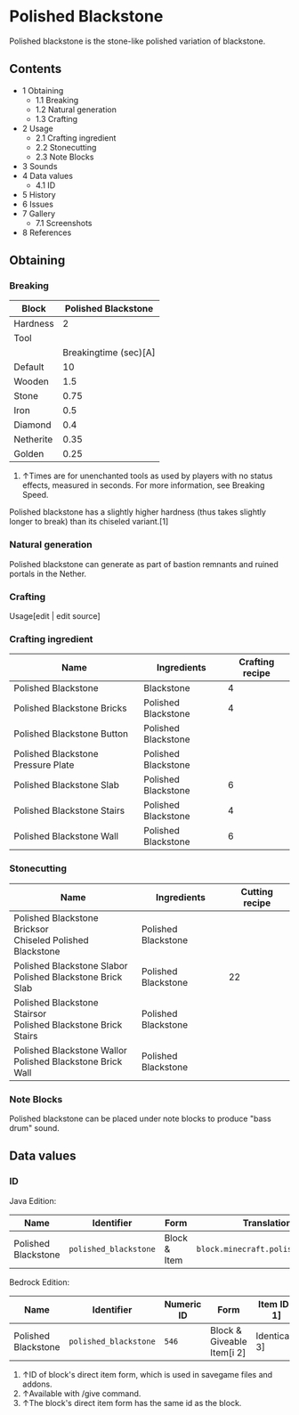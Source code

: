 # Polished Blackstone
 Polished blackstone is the stone-like polished variation of blackstone.

## Contents
- 1 Obtaining
	- 1.1 Breaking
	- 1.2 Natural generation
	- 1.3 Crafting
- 2 Usage
	- 2.1 Crafting ingredient
	- 2.2 Stonecutting
	- 2.3 Note Blocks
- 3 Sounds
- 4 Data values
	- 4.1 ID
- 5 History
- 6 Issues
- 7 Gallery
	- 7.1 Screenshots
- 8 References

## Obtaining
### Breaking
| Block     | Polished Blackstone   |
|-----------|-----------------------|
| Hardness  | 2                     |
| Tool      |                       |
|           | Breakingtime (sec)[A] |
| Default   | 10                    |
| Wooden    | 1.5                   |
| Stone     | 0.75                  |
| Iron      | 0.5                   |
| Diamond   | 0.4                   |
| Netherite | 0.35                  |
| Golden    | 0.25                  |

1. ↑Times are for unenchanted tools as used by players with no status effects, measured in seconds. For more information, see Breaking Speed.

Polished blackstone has a slightly higher hardness (thus takes slightly longer to break) than its chiseled variant.[1]

### Natural generation
Polished blackstone can generate as part of bastion remnants and ruined portals in the Nether.

### Crafting
Usage[edit | edit source]
### Crafting ingredient
| Name                               | Ingredients         | Crafting recipe |
|------------------------------------|---------------------|-----------------|
| Polished Blackstone                | Blackstone          | 4               |
| Polished Blackstone Bricks         | Polished Blackstone | 4               |
| Polished Blackstone Button         | Polished Blackstone |                 |
| Polished Blackstone Pressure Plate | Polished Blackstone |                 |
| Polished Blackstone Slab           | Polished Blackstone | 6               |
| Polished Blackstone Stairs         | Polished Blackstone | 4               |
| Polished Blackstone Wall           | Polished Blackstone | 6               |

### Stonecutting
| Name                                                              | Ingredients         | Cutting recipe |
|-------------------------------------------------------------------|---------------------|----------------|
| Polished Blackstone Bricksor<br/>Chiseled Polished Blackstone     | Polished Blackstone |                |
| Polished Blackstone Slabor<br/>Polished Blackstone Brick Slab     | Polished Blackstone | 22             |
| Polished Blackstone Stairsor<br/>Polished Blackstone Brick Stairs | Polished Blackstone |                |
| Polished Blackstone Wallor<br/>Polished Blackstone Brick Wall     | Polished Blackstone |                |

### Note Blocks
Polished blackstone can be placed under note blocks to produce "bass drum" sound.

## Data values
### ID
Java Edition:

| Name                | Identifier            | Form         | Translation key                       |
|---------------------|-----------------------|--------------|---------------------------------------|
| Polished Blackstone | `polished_blackstone` | Block & Item | `block.minecraft.polished_blackstone` |

Bedrock Edition:

| Name                | Identifier            | Numeric ID | Form                       | Item ID[i 1]   | Translation key                 |
|---------------------|-----------------------|------------|----------------------------|----------------|---------------------------------|
| Polished Blackstone | `polished_blackstone` | `546`      | Block & Giveable Item[i 2] | Identical[i 3] | `tile.polished_blackstone.name` |

1. ↑ID of block's direct item form, which is used in savegame files and addons.
2. ↑Available with /give command.
3. ↑The block's direct item form has the same id as the block.

